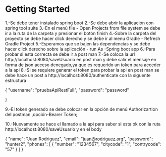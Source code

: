 # Getting Started
1.-Se debe tener instalado spring boot 
2.-Se debe abrir la aplicación con spring tool suite 
3.-En el menú file - Open Projects from file system se debe ir a la ruta de la carpeta y presionar el botón finish 
4.-Sobre la carpeta del proyecto se debe hacer click derecho y se debe ir al menu Gradle - Refresh Gradle Project
5.-Esperamos que se bajen las dependencias y se debe hacer click derecho sobre la aplicación - run As -Spring boot app 
6.-Para probar si esta correcta se debe ir a post man 
7.-Se coloca la url http://localhost:8080/saveUsuario en post man y debe salir el mensaje en forma de json acceso denegado,ya que es requerido un token para acceder a la api
8.-Si se requiere generar el token para probar la api en post man se debe hace un post a http://localhost:8080/authenticate con la siguente estructura

{
"username": "pruebaApiRestFull",
"password": "password"

}

9.-El token generado se debe colocar en la opción de menú Authorizartion del postman ,opción-Bearer Token;

10.-Nuevamente se hace el llamado a la api para saber si esta ok con la ruta http://localhost:8080/saveUsuario  y en el body

{
"name": "Juan Rodriguez",
"email": "juan@rodriguez.org",
"password": "hunter2",
"phones": [
{
"number": "1234567",
"citycode": "1",
"contrycode": "57"
}
]
}


 